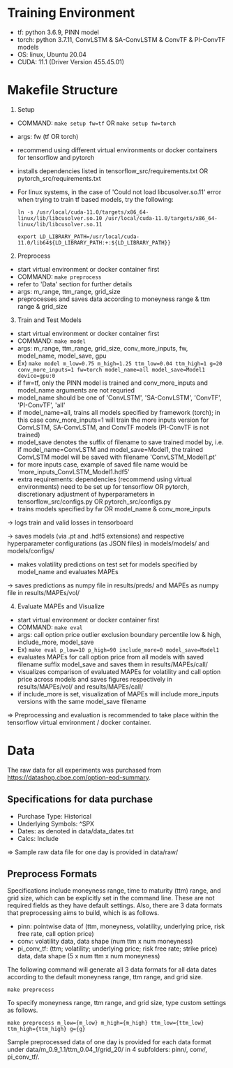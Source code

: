 # Training Environment

- tf: python 3.6.9, PINN model
- torch: python 3.7.11, ConvLSTM & SA-ConvLSTM & ConvTF & PI-ConvTF models
- OS: linux, Ubuntu 20.04
- CUDA: 11.1 (Driver Version 455.45.01)


# Makefile Structure 

1. Setup
- COMMAND: `make setup fw=tf` OR `make setup fw=torch`
- args: fw (tf OR torch)
- recommend using different virtual environments or docker containers for tensorflow and pytorch
- installs dependencies listed in tensorflow_src/requirements.txt OR pytorch_src/requirements.txt
- For linux systems, in the case of 'Could not load libcusolver.so.11' error when trying to train tf based models, try the following: 

    `ln -s /usr/local/cuda-11.0/targets/x86_64-linux/lib/libcusolver.so.10 /usr/local/cuda-11.0/targets/x86_64-linux/lib/libcusolver.so.11`
    
    `export LD_LIBRARY_PATH=/usr/local/cuda-11.0/lib64${LD_LIBRARY_PATH:+:${LD_LIBRARY_PATH}}`

2. Preprocess
- start virtual environment or docker container first
- COMMAND: `make preprocess`
- refer to 'Data' section for further details 
- args: m_range, ttm_range, grid_size
- preprocesses and saves data according to moneyness range & ttm range & grid_size 

3. Train and Test Models
- start virtual environment or docker container first
- COMMAND: `make model`
- args: m_range, ttm_range, grid_size, conv_more_inputs, fw, model_name, model_save, gpu
- Ex) `make model m_low=0.75 m_high=1.25 ttm_low=0.04 ttm_high=1 g=20 conv_more_inputs=1 fw=torch model_name=all model_save=Model1 device=gpu:0`
- if fw=tf, only the PINN model is trained and conv_more_inputs and model_name arguments are not requried
- model_name should be one of 'ConvLSTM', 'SA-ConvLSTM', 'ConvTF', 'PI-ConvTF', 'all'
- if model_name=all, trains all models specified by framework (torch); in this case conv_more_inputs=1 will train the more inputs version for ConvLSTM, SA-ConvLSTM, and ConvTF models (PI-ConvTF is not trained)
- model_save denotes the suffix of filename to save trained model by, i.e. if model_name=ConvLSTM and model_save=Model1, the trained ConvLSTM model will be saved with filename 'ConvLSTM_Model1.pt'
- for more inputs case, example of saved file name would be 'more_inputs_ConvLSTM_Model1.hdf5'
- extra requirements: dependencies (recommend using virtual environments) need to be set up for tensorflow OR pytorch, discretionary adjustment of hyperparameters in tensorflow_src/configs.py OR pytorch_src/configs.py
- trains models specified by fw OR model_name & conv_more_inputs

-> logs train and valid losses in tensorboard

-> saves models (via .pt and .hdf5 extensions) and respective hyperparameter configurations (as JSON files) in models/models/ and models/configs/
- makes volatility predictions on test set for models specified by model_name and evaluates MAPEs

-> saves predictions as numpy file in results/preds/ and MAPEs as numpy file in results/MAPEs/vol/

4. Evaluate MAPEs and Visualize
- start virtual environment or docker container first
- COMMAND: `make eval`
- args: call option price outlier exclusion boundary percentile low & high, include_more, model_save
- Ex) `make eval p_low=10 p_high=90 include_more=0 model_save=Model1`
- evaluates MAPEs for call option price from all models with saved filename suffix model_save and saves them in results/MAPEs/call/
- visualizes comparison of evaluated MAPEs for volatility and call option price across models and saves figures respectively in results/MAPEs/vol/ and results/MAPEs/call/
- if include_more is set, visualization of MAPEs will include more_inputs versions with the same model_save filename

=> Preprocessing and evaluation is recommended to take place within the tensorflow virtual environment / docker container.


# Data
The raw data for all experiments was purchased from https://datashop.cboe.com/option-eod-summary. 

## Specifications for data purchase
- Purchase Type: Historical
- Underlying Symbols: ^SPX
- Dates: as denoted in data/data_dates.txt
- Calcs: Include

=> Sample raw data file for one day is provided in data/raw/

## Preprocess Formats
Specifications include moneyness range, time to maturity (ttm) range, and grid size, which can be explicitly set in the command line. These are not required fields as they have default settings. Also, there are 3 data formats that preprocessing aims to build, which is as follows.

- pinn: pointwise data of (ttm, moneyness, volatility, underlying price, risk free rate, call option price) 
- conv: volatility data, data shape (num ttm x num moneyness) 
- pi_conv_tf: (ttm; volatility; underlying price; risk free rate; strike price) data, data shape (5 x num ttm x num moneyness)

The following command will generate all 3 data formats for all data dates according to the default moneyness range, ttm range, and grid size.

    make preprocess

To specify moneyness range, ttm range, and grid size, type custom settings as follows.

    make preprocess m_low={m_low} m_high={m_high} ttm_low={ttm_low} ttm_high={ttm_high} g={g}

Sample preprocessed data of one day is provided for each data format under data/m_0.9_1.1/ttm_0.04_1/grid_20/ in 4 subfolders: pinn/, conv/, pi_conv_tf/.